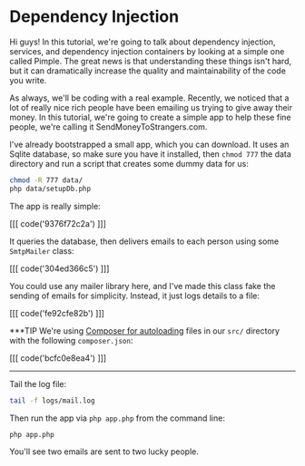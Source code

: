 # Dependency Injection

Hi guys! In this tutorial, we're going to talk about dependency injection,
services, and dependency injection containers by looking at a simple one
called Pimple. The great news is that understanding these things isn't hard,
but it can dramatically increase the quality and maintainability of the
code you write.

As always, we'll be coding with a real example. Recently, we noticed that a lot
of really nice rich people have been emailing us trying to give away their
money. In this tutorial, we're going to create a simple app to help these
fine people, we're calling it SendMoneyToStrangers.com.

I've already bootstrapped a small app, which you can download. It uses an
Sqlite database, so make sure you have it installed, then `chmod 777` the
data directory and run a script that creates some dummy data for us:

```bash
chmod -R 777 data/
php data/setupDb.php
```

The app is really simple:

[[[ code('9376f72c2a') ]]]

It queries the database, then delivers emails to each person using some
`SmtpMailer` class:

[[[ code('304ed366c5') ]]]

You could use any mailer library here, and I've made this class fake the
sending of emails for simplicity. Instead, it just logs details to a file:

[[[ code('fe92cfe82b') ]]]

***TIP
We're using [Composer for autoloading][1] files in our `src/` directory
with the following `composer.json`:

[[[ code('bcfc0e8ea4') ]]]
***

Tail the log file:

```bash
tail -f logs/mail.log
```

Then run the app via `php app.php` from the command line:

```bash
php app.php
```

You'll see two emails are sent to two lucky people.


[1]: knpuniversity.com/composer

